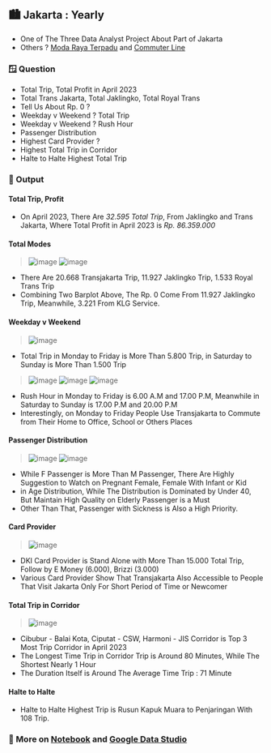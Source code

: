 ## 🏙️ Jakarta : Yearly
* One of The Three Data Analyst Project About Part of Jakarta
* Others ? [Moda Raya Terpadu](https://github.com/Kelnit/Yan) and [Commuter Line](https://github.com/Kelnit/Year)

### 🪟 Question
* Total Trip, Total Profit in April 2023
* Total Trans Jakarta, Total Jaklingko, Total Royal Trans
* Tell Us About Rp. 0 ?
* Weekday v Weekend ? Total Trip
* Weekday v Weekend ? Rush Hour
* Passenger Distribution
* Highest Card Provider ?
* Highest Total Trip in Corridor
* Halte to Halte Highest Total Trip

### 🚀 Output

#### Total Trip, Profit
* On April 2023, There Are *32.595 Total Trip*, From Jaklingko and Trans Jakarta, Where Total Profit in April 2023 is *Rp. 86.359.000*

#### Total Modes
> ![image](https://github.com/user-attachments/assets/bfe79001-efe2-4e3a-9642-6a7da43193b1)
> ![image](https://github.com/user-attachments/assets/949752cf-b051-4a73-926e-7284c6e6a3fd)
* There Are 20.668 Transjakarta Trip, 11.927 Jaklingko Trip, 1.533 Royal Trans Trip
* Combining Two Barplot Above, The Rp. 0 Come From 11.927 Jaklingko Trip, Meanwhile, 3.221 From KLG Service.

#### Weekday v Weekend
> ![image](https://github.com/user-attachments/assets/c54b2646-daf6-45c7-a8be-dbbc0bd712d8)
* Total Trip in Monday to Friday is More Than 5.800 Trip, in Saturday to Sunday is More Than 1.500 Trip
> ![image](https://github.com/user-attachments/assets/38087813-4fb0-4e51-b96d-b9f5b261e75c)
> ![image](https://github.com/user-attachments/assets/4f007383-e000-448c-92af-f97957758a36)
> ![image](https://github.com/user-attachments/assets/712879fd-680e-4f54-adb6-3afe4e75915f)
* Rush Hour in Monday to Friday is 6.00 A.M and 17.00 P.M, Meanwhile in Saturday to Sunday is 17.00 P.M and 20.00 P.M
* Interestingly, on Monday to Friday People Use Transjakarta to Commute from Their Home to Office, School or Others Places

#### Passenger Distribution
> ![image](https://github.com/user-attachments/assets/7ebc1bb8-19ea-46f5-a876-b0dfcd971411)
> ![image](https://github.com/user-attachments/assets/dc94c6a5-b375-4185-a433-74fda6004c04)
* While F Passenger is More Than M Passenger, There Are Highly Suggestion to Watch on Pregnant Female, Female With Infant or Kid
* in Age Distribution, While The Distribution is Dominated by Under 40, But Maintain High Quality on Elderly Passenger is a Must
* Other Than That, Passenger with Sickness is Also a High Priority.

#### Card Provider
> ![image](https://github.com/user-attachments/assets/8ba7fce0-5d04-45c1-aabd-397abac78d50)
* DKI Card Provider is Stand Alone with More Than 15.000 Total Trip, Follow by E Money (6.000), Brizzi (3.000)
* Various Card Provider Show That Transjakarta Also Accessible to People That Visit Jakarta Only For Short Period of Time or Newcomer

#### Total Trip in Corridor
> ![image](https://github.com/user-attachments/assets/47097a7f-b63f-46fb-bb99-1ab14c7dfb1a)
* Cibubur - Balai Kota, Ciputat - CSW, Harmoni - JIS Corridor is Top 3 Most Trip Corridor in April 2023
* The Longest Time Trip in Corridor Trip is Around 80 Minutes, While The Shortest Nearly 1 Hour
* The Duration Itself is Around The Average Time Trip : 71 Minute

#### Halte to Halte
* Halte to Halte Highest Trip is Rusun Kapuk Muara to Penjaringan With 108 Trip.

### 🧨 More on [Notebook](Yearly.ipynb) and [Google Data Studio](https://lookerstudio.google.com/reporting/46027e85-fcfe-4c0f-8218-409454c03912)
